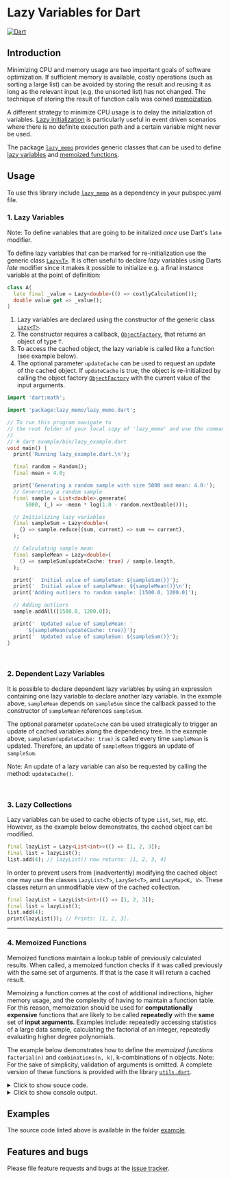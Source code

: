 
# Lazy Variables for Dart
[![Dart](https://github.com/simphotonics/lazy_memo/actions/workflows/dart.yml/badge.svg)](https://github.com/simphotonics/lazy_memo/actions/workflows/dart.yml)

## Introduction

Minimizing CPU and memory usage are two important goals of software optimization.
If sufficient memory is available, costly operations (such as sorting a large list)
can be avoided by storing the result and reusing it as long as the relevant
input (e.g. the unsorted list) has not changed.
The technique of storing the result of function calls
was coined [memoization][memoization].


A different strategy to minimize CPU usage is to delay the initialization of variables.
[Lazy initialization][lazy_initialization] is particularly
useful in event driven scenarios where there is no definite execution path and
a certain variable might never be used.

The package [`lazy_memo`][lazy_memo] provides generic classes that can be used
to define [lazy variables](#1-lazy-variables) and
[memoized functions](#4-memoized-functions).


## Usage

To use this library include [`lazy_memo`][lazy_memo] as a dependency
in your pubspec.yaml file.
<br>

### 1. Lazy Variables

Note: To define variables that are going to be initalized *once* use Dart's
`late` modifier.

To define lazy variables that can be marked for re-initialization
use the generic class [`Lazy<T>`][Lazy].
It is often useful to declare *lazy* variables
using Darts *late* modifier since it makes it possible to
initialize e.g. a final instance variable at the point of definition:
```Dart
class A{
  late final _value = Lazy<double>(() => costlyCalculation());
  double value get => _value();
}
```

1. Lazy variables are declared using the constructor of
   the generic class [`Lazy<T>`][Lazy].
2. The constructor requires a callback, [`ObjectFactory`][ObjectFactory],
   that returns an  object of type `T`.
3. To access the cached object, the lazy variable is called like a function
   (see example below).
4. The optional parameter `updateCache` can be used to request an
   update of the cached object.
   If `updateCache` is true, the object is re-initialized
   by calling the object factory [`ObjectFactory`][ObjectFactory] with the
   current value of the input arguments.

```Dart
import 'dart:math';

import 'package:lazy_memo/lazy_memo.dart';

// To run this program navigate to
// the root folder of your local copy of 'lazy_memo' and use the command:
//
// # dart example/bin/lazy_example.dart
void main() {
  print('Running lazy_example.dart.\n');

  final random = Random();
  final mean = 4.0;

  print('Generating a random sample with size 5000 and mean: 4.0:');
  // Generating a random sample
  final sample = List<double>.generate(
      5000, (_) => -mean * log(1.0 - random.nextDouble()));

  // Initializing lazy variables
  final sampleSum = Lazy<double>(
    () => sample.reduce((sum, current) => sum += current),
  );

  // Calculating sample mean
  final sampleMean = Lazy<double>(
    () => sampleSum(updateCache: true) / sample.length,
  );

  print('  Initial value of sampleSum: ${sampleSum()}');
  print('  Initial value of sampleMean: ${sampleMean()}\n');
  print('Adding outliers to random sample: [1500.0, 1200.0]');

  // Adding outliers
  sample.addAll([1500.0, 1200.0]);

  print('  Updated value of sampleMean: '
      '${sampleMean(updateCache: true)}');
  print('  Updated value of sampleSum: ${sampleSum()}');
}

```
</details>

<br>

### 2. Dependent Lazy Variables

It is possible to declare dependent lazy variables by using an
expression containing one lazy variable to declare another lazy variable.
In the example above, `sampleMean` depends on `sampleSum` since the callback
passed to the constructor of `sampleMean` references `sampleSum`.

The optional parameter `updateCache` can be used strategically to trigger an
update of cached variables along the
dependency tree. In the example above, `sampleSum(updateCache: true)`
is called every time `sampleMean` is updated.
Therefore, an update of `sampleMean` triggers an update of `sampleSum`.

Note: An update of a lazy variable can also be requested by calling the
method: `updateCache()`.

<br>

### 3. Lazy Collections

Lazy variables can be used to cache objects of type `List`, `Set`, `Map`, etc.
However, as the example below demonstrates, the cached object can be modified.
```Dart
final lazyList = Lazy<List<int>>(() => [1, 2, 3]);
final list = lazyList();
list.add(4); // lazyList() now returns: [1, 2, 3, 4]
```
In order to prevent users from (inadvertently) modifying the cached object one
may use the classes `LazyList<T>`, `LazySet<T>`, and `LazyMap<K, V>`. These
classes return an unmodifiable view of the cached collection.
```Dart
final lazyList = LazyList<int>(() => [1, 2, 3]);
final list = lazyList();
list.add(4);
print(lazyList()); // Prints: [1, 2, 3].
```
------

### 4. Memoized Functions

Memoized functions maintain a lookup table of previously calculated results.
When called,
a memoized function checks if it was called previously with the same set of arguments.
If that is the case it will return a cached result.

Memoizing a function comes at the cost of additional indirections,
higher memory usage, and the complexity of having to maintain a function table.
For this reason, memoization should be used for
**computationally expensive** functions that are likely to be
called **repeatedly** with the **same** set of **input arguments**.
Examples include: repeatedly accessing statistics of a large
data sample, calculating the factorial of an integer,
repeatedly evaluating higher degree polynomials.

The example below demonstrates how to define the *memoized functions*
`factorial(n)` and `combinations(n, k)`, k-combinations of n objects.
Note: For the sake of simplicity, validation of arguments is omitted. A
complete version of these functions is provided with the library
[`utils.dart`][utils].

<details>  <summary> Click to show souce code. </summary>

 ```Dart
  import 'package:lazy_memo/lazy_memo.dart';

  /// Computationally expensive function with a single argument.
  int _factorial(int x) => (x == 0 || x == 1) ? 1 : x * _factorial(x - 1);

  /// Returns the factorial of a positive integer.
  final factorial = MemoizedFunction(
    _factorial,
    functionTable: {8: 40320}, // Optional initial function table.
  );

  /// Computationally expensive function with two arguments.
  int _combinations(int n, int k) {
    if (k > n ~/ 2) {
      return _combinations(n, n - k);
    } else if (k > n) {
      return 0;
    } else {
      int result = 1;
      int m = 1;
      for (var i = n; i > n - k; i--) {
        result = (result * i) ~/ m;
        m++;
      }
      return result;
    }
  }

  /// Returns the number of k-combinations of n distinct objects. More formally,
  /// let S be a set containing n distinct objects.
  /// Then the number of subsets containing k objects is given
  /// by combinations(n, k).
  /// * combinations(n, n) = 1
  /// * combinations(n, k) = combinations(n, n - k)
  /// * combinations(n, 0) = 1
  final combinations = MemoizedFunction2(_combinations);

  // To run this program navigate to
  // the root folder of your local copy of 'lazy_memo' and use the command:
  //
  // # dart example/bin/lazy_function_example.dart
  void main() {
    print('Running lazy_function_example.dart.\n');

    print('------------- Factorial --------------');
    print('Calculates and stores the result');
    print('factorial(12) = ${factorial(12)}\n');

    // The current function table
    print('Function table:');
    print(factorial.functionTable);
    print('');

    // Returning a cached result.
    print('Cached result:');
    print('factorial(12) = ${factorial(12)}');

    print('\n----- k-combinations of n objects -----');

    print('Calculates and stores the result of: ');
    print('combinations(10, 5): ${combinations(10, 5)}');
    print('');

    print('The current function table');
    print(c.functionTable);
    print('');

    print('Returns a cached result.');
    print('combinations(10, 5): ${combinations(10, 5)}');
  }

```
</details>
<details>  <summary> Click to show console output. </summary>

 ```Console
 $ dart example/bin/lazy_example.dart
 Running lazy_function_example.dart.

 ------------- Factorial --------------
 Calculates and stores the result
 factorial(12) = 479001600

 Function table:
 {8: 40320, 12: 479001600}

 Cached result:
 factorial(12) = 479001600

 ----- k-combinations of n objects -----
 Calculates and stores the result of:
 combinations(10, 5): 252

 The current function table
 {10: {5: 252}}

 Returns a cached result.
 combinations(10, 5): 252
 ```

</details>

## Examples

The source code listed above is available in the folder [example].


## Features and bugs

Please file feature requests and bugs at the [issue tracker].

[issue tracker]: https://github.com/simphotonics/lazy_memo/issues

[example]: https://github.com/simphotonics/lazy_memo/tree/main/example

[lazy_memo]: https://pub.dev/packages/lazy_memo

[lazy_initialization]: https://en.wikipedia.org/wiki/Lazy_initialization

[Lazy]: https://pub.dev/documentation/lazy_memo/latest/lazy_memo/Lazy-class.html

[memoization]: https://en.wikipedia.org/wiki/Memoization

[null-safety]: https://dart.dev/null-safety

[ObjectFactory]: https://pub.dev/documentation/lazy_memo/latest/lazy_memo/ObjectFactory.html

[utils]: https://github.com/simphotonics/lazy_memo/tree/main/lib/src/utils.dart
